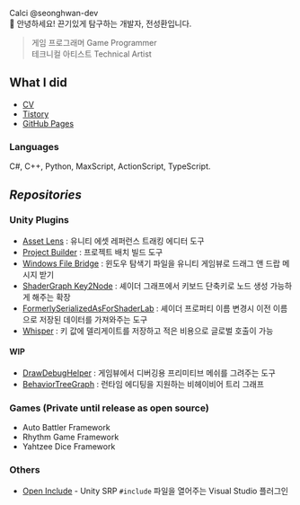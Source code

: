 <!-- ![Metrics](github-metrics.svg) -->

Calci @seonghwan-dev  
👋 안녕하세요! 끈기있게 탐구하는 개발자, 전성환입니다.  
> 게임 프로그래머 Game Programmer  
> 테크니컬 아티스트 Technical Artist  

## What I did
- [CV]  
- [Tistory]  
- [GitHub Pages]  

### Languages
C#, C++, Python, MaxScript, ActionScript, TypeScript.  

## ***Repositories***
### Unity Plugins
- [Asset Lens] : 유니티 에셋 레퍼런스 트래킹 에디터 도구
- [Project Builder] : 프로젝트 배치 빌드 도구
- [Windows File Bridge] : 윈도우 탐색기 파일을 유니티 게임뷰로 드래그 앤 드랍 메시지 받기
- [ShaderGraph Key2Node] : 셰이더 그래프에서 키보드 단축키로 노드 생성 가능하게 해주는 확장
- [FormerlySerializedAsForShaderLab] : 셰이더 프로퍼티 이름 변경시 이전 이름으로 저장된 데이터를 가져와주는 도구
- [Whisper] : 키 값에 델리게이트를 저장하고 적은 비용으로 글로벌 호출이 가능

#### WIP
- [DrawDebugHelper] : 게임뷰에서 디버깅용 프리미티브 메쉬를 그려주는 도구
- [BehaviorTreeGraph] : 런타임 에디팅을 지원하는 비헤이비어 트리 그래프

### Games (Private until release as open source)
- Auto Battler Framework
- Rhythm Game Framework
- Yahtzee Dice Framework

### Others
- [Open Include] - Unity SRP `#include` 파일을 열어주는 Visual Studio 플러그인  

[CV]: https://jeon.sh/Resume/
[Tistory]: https://tistory.jeon.sh/
[GitHub Pages]: https://blog.jeon.sh/
[Asset Lens]: https://github.com/seonghwan-dev/AssetLens  
[DrawDebugHelper]: https://github.com/seonghwan-dev/DrawDebugHelper  
[Project Builder]: https://github.com/seonghwan-dev/Project-Builder
[Windows File Bridge]: https://github.com/DigitalLavender/WindowsUnityFileBridge
[ShaderGraph Key2Node]: https://github.com/seonghwan-dev/shadergraph-key2node
[FormerlySerializedAsForShaderLab]: https://github.com/seonghwan-dev/FormerlySerializedAsForShaderLab
[Whisper]: https://github.com/seonghwan-dev/Whisper
[BehaviorTreeGraph]: https://github.com/seonghwan-dev/BehaviorTreeGraph
[Open Include]: https://github.com/seonghwan-dev/OpenInclude

